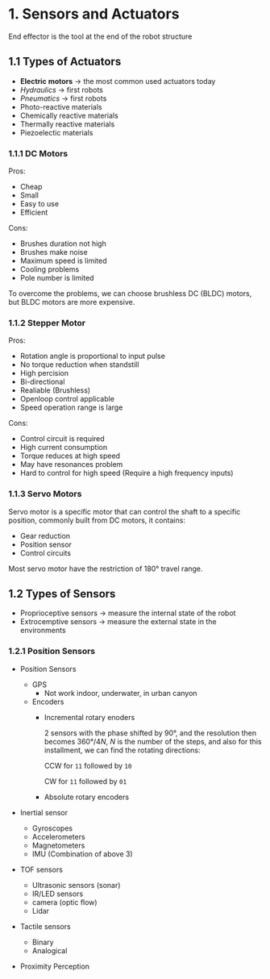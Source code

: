 # 1. Sensors and Actuators

End effector is the tool at the end of the robot structure

## 1.1 Types of Actuators
* __Electric motors__ $\to$ the most common used actuators today
* _Hydraulics_ $\to$ first robots
* _Pneumatics_ $\to$ first robots
* Photo-reactive materials 
* Chemically reactive materials
* Thermally reactive materials
* Piezoelectic materials

### 1.1.1 DC Motors
Pros: 

* Cheap
* Small
* Easy to use
* Efficient

Cons:

* Brushes duration not high
* Brushes make noise
* Maximum speed is limited
* Cooling problems
* Pole number is limited

To overcome the problems, we can choose brushless DC (BLDC) motors, but BLDC motors are more expensive.

### 1.1.2 Stepper Motor
Pros:

* Rotation angle is proportional to input pulse
* No torque reduction when standstill
* High percision
* Bi-directional
* Realiable (Brushless)
* Openloop control applicable
* Speed operation range is large

Cons:

* Control circuit is required
* High current consumption
* Torque reduces at high speed
* May have resonances problem
* Hard to control for high speed (Require a high frequency inputs)

### 1.1.3 Servo Motors
Servo motor is a specific motor that can control the shaft to a specific position, commonly built from DC motors, it contains:

* Gear reduction
* Position sensor
* Control circuits

Most servo motor have the restriction of 180° travel range.

## 1.2 Types of Sensors
* Proprioceptive sensors $\to$ measure the internal state of the robot
* Extrocemptive sensors $\to$ measure the external state in the environments

### 1.2.1 Position Sensors
* Position Sensors
    * GPS
        * Not work indoor, underwater, in urban canyon
    * Encoders
        * Incremental rotary enoders

            2 sensors with the phase shifted by 90°, and the resolution then becomes $360°/4N$, $N$ is the number of the steps, and also for this installment, we can find the rotating directions:

            CCW for `11` followed by `10`

            CW for `11` followed by `01`

        * Absolute rotary encoders

* Inertial sensor
    * Gyroscopes
    * Accelerometers
    * Magnetometers
    * IMU (Combination of above 3)

* TOF sensors
    * Ultrasonic sensors (sonar)
    * IR/LED sensors
    * camera (optic flow)
    * Lidar

* Tactile sensors
    * Binary
    * Analogical

* Proximity Perception